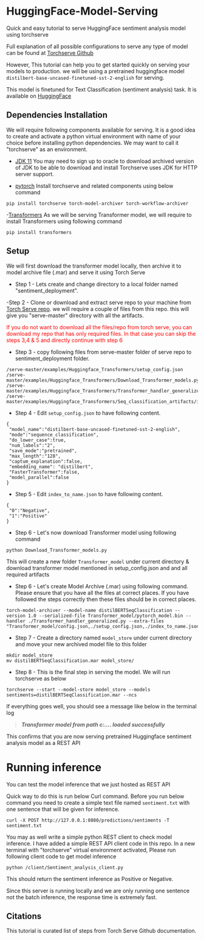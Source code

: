 # HuggingFace-Model-Serving
Quick and easy tutorial to serve HuggingFace sentiment analysis model using torchserve

Full explanation of all possible configurations to serve any type of model can be found at [Torchserve Github](https://github.com/pytorch/serve)  

However, This tutorial can help you to get started quickly on serving your models to production.
we will be using a pretrained huggingface model ``` distilbert-base-uncased-finetuned-sst-2-english ``` for serving.

This model is finetuned for Text Classification (sentiment analysis) task. It is available on [HuggingFace](https://huggingface.co/distilbert-base-uncased-finetuned-sst-2-english)

## Dependencies Installation 

We will require following components available for serving. It is a good idea to create and activate a python virtual environment with name of your choice before installing python dependencies. We may want to call it "torchserve" as an environment.

- [JDK 11](https://www.oracle.com/in/java/technologies/javase/jdk11-archive-downloads.html) 
  You may need to sign up to oracle to download archived version of JDK to be able to download and install
  Torchserve uses JDK for HTTP server support.

- [pytorch](https://github.com/pytorch/serve/blob/master/README.md#serve-a-model)
  Install torchserve and related components using below command 

```
pip install torchserve torch-model-archiver torch-workflow-archiver
```

-[Transformers](https://huggingface.co/docs/transformers/index)
As we will be serving Transformer model, we will require to install Transformers using following command
```
pip install transformers
```

## Setup

We will first download the transformer model locally, then archive it to model archive file (.mar) and serve it using Torch Serve

- Step 1 - Lets create and change directory to a local folder named "sentiment_deployment".   
 
-Step 2  - Clone or download and extract serve repo to your machine from [Torch Serve repo](https://github.com/pytorch/serve). we  will require a couple of files from this repo. this will give you "serve-master" directory with all the artifacts. 

<span style="color:red">If you do not want to download all the files/repo from torch serve, you can download my repo that has only required files. In that case you can skip the steps 3,4 & 5 and directly continue with step 6</span> 

- Step 3 - copy following files from serve-master folder of serve repo to sentiment_deployment folder.
``` 
/serve-master/examples/Huggingface_Transformers/setup_config.json
/serve-master/examples/Huggingface_Transformers/Download_Transformer_models.py
/serve-master/examples/Huggingface_Transformers/Transformer_handler_generalized.py
/serve-master/examples/Huggingface_Transformers/Seq_classification_artifacts/index_to_name.json

```


- Step 4 - Edit ```setup_config.json``` to have following content. 
```
{
 "model_name":"distilbert-base-uncased-finetuned-sst-2-english",
 "mode":"sequence_classification",
 "do_lower_case":true,
 "num_labels":"2",
 "save_mode":"pretrained",
 "max_length":"128",
 "captum_explanation":false,
 "embedding_name": "distilbert",
 "FasterTransformer":false,
 "model_parallel":false
}

```
- Step 5 - Edit ```index_to_name.json``` to have following content. 
```
{
 "0":"Negative",
 "1":"Positive"
}

```

- Step 6 - Let's now download Transformer model using following command
```
python Download_Transformer_models.py
```
This will create a new folder ```Transformer_model``` under current directory & download transformer model mentioned in setup_config.json and  and all required artifacts

- Step 6 - Let's create Model Archive (.mar) using following command. Please ensure that you have all the files at correct places. If you have followed the steps correctly then these files should be in correct places. 
```
torch-model-archiver --model-name distilBERTSeqClassification --version 1.0 --serialized-file Transformer_model/pytorch_model.bin --handler ./Transformer_handler_generalized.py --extra-files "Transformer_model/config.json,./setup_config.json,./index_to_name.json"
```

- Step 7 - Create a directory named ```model_store``` under current directory and move your new archived model file to this folder
```
mkdir model_store
mv distilBERTSeqClassification.mar model_store/ 

```
- Step 8 - This is the final step in serving the model. We will run torchserve as below
```
torchserve --start --model-store model_store --models sentiments=distilBERTSeqClassification.mar --ncs
``` 
If everything goes well, you should see a message like below in the terminal log

> ***Transformer model from path c:\..\.. loaded successfully***

This confirms that you are now serving pretrained Huggingface sentiment analysis model as a REST API


# Running inference  

You can test the model inference that we just hosted as REST API

Quick way to do this is run below Curl command. Before you run below command you need to create a simple text file named ```sentiment.txt``` with one sentence that will be given for inference.
```
curl -X POST http://127.0.0.1:8080/predictions/sentiments -T sentiment.txt
```
You may as well write a simple python REST client to check model inference. I have added a simple REST API client code in this repo. In a new terminal with "torchserve" virtual environment activated,  Please run following client code to get model inference  

 ```
python /client/Sentiment_analysis_client.py
 
``` 

This should return the sentiment inference as Positive or Negative. 

Since this server is running locally and we are only running one sentence not the batch inference, the response time is extremely fast.

 
## Citations
 
This tutorial is curated list of steps from Torch Serve Github documentation. 
 
